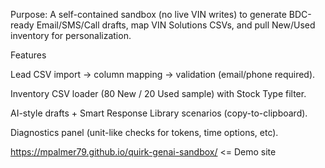 Purpose: A self-contained sandbox (no live VIN writes) to generate BDC-ready Email/SMS/Call drafts, map VIN Solutions CSVs, and pull New/Used inventory for personalization.

Features

Lead CSV import → column mapping → validation (email/phone required).

Inventory CSV loader (80 New / 20 Used sample) with Stock Type filter.

AI-style drafts + Smart Response Library scenarios (copy-to-clipboard).

Diagnostics panel (unit-like checks for tokens, time options, etc).

https://mpalmer79.github.io/quirk-genai-sandbox/ <= Demo site
